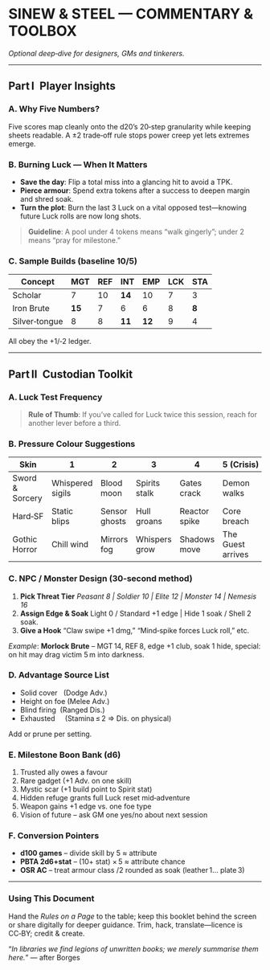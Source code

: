 # **SINEW & STEEL — COMMENTARY & TOOLBOX**

*Optional deep‑dive for designers, GMs and tinkerers.*

---

## Part I Player Insights

### A. Why Five Numbers?

Five scores map cleanly onto the d20’s 20‑step granularity while keeping sheets readable. A ±2 trade‑off rule stops power creep yet lets extremes emerge.

### B. Burning Luck — When It Matters

- **Save the day**: Flip a total miss into a glancing hit to avoid a TPK.
- **Pierce armour**: Spend extra tokens after a success to deepen margin and shred soak.
- **Turn the plot**: Burn the last 3 Luck on a vital opposed test—knowing future Luck rolls are now long shots.

> **Guideline**: A pool under 4 tokens means “walk gingerly”; under 2 means “pray for milestone.”

### C. Sample Builds (baseline 10/5)

| Concept       | MGT    | REF | INT    | EMP    | LCK | STA   |
| ------------- | ------ | --- | ------ | ------ | --- | ----- |
| Scholar       | 7      | 10  | **14** | 10     | 7   | 3     |
| Iron Brute    | **15** | 7   | 6      | 6      | 8   | **8** |
| Silver‑tongue | 8      | 8   | **11** | **12** | 9   | 4     |

All obey the +1/‑2 ledger.

---

## Part II Custodian Toolkit

### A. Luck Test Frequency

> **Rule of Thumb**: If you’ve called for Luck twice this session, reach for another lever before a third.

### B. Pressure Colour Suggestions

| Skin            | 1                | 2             | 3             | 4             | 5 (Crisis)        |
| --------------- | ---------------- | ------------- | ------------- | ------------- | ----------------- |
| Sword & Sorcery | Whispered sigils | Blood moon    | Spirits stalk | Gates crack   | Demon walks       |
| Hard‑SF         | Static blips     | Sensor ghosts | Hull groans   | Reactor spike | Core breach       |
| Gothic Horror   | Chill wind       | Mirrors fog   | Whispers grow | Shadows move  | The Guest arrives |

### C. NPC / Monster Design (30‑second method)

1. **Pick Threat Tier**
   *Peasant 8 | Soldier 10 | Elite 12 | Monster 14 | Nemesis 16*
2. **Assign Edge & Soak**
   Light 0 / Standard +1 edge | Hide 1 soak / Shell 2 soak.
3. **Give a Hook**
   “Claw swipe +1 dmg,” “Mind‑spike forces Luck roll,” etc.

*Example*: **Morlock Brute** – MGT 14, REF 8, edge +1 club, soak 1 hide, special: on hit may drag victim 5 m into darkness.

### D. Advantage Source List

- Solid cover   (Dodge Adv.)
- Height on foe (Melee Adv.)
- Blind firing  (Ranged Dis.)
- Exhausted     (Stamina ≤ 2 ⇒ Dis. on physical)

Add or prune per setting.

### E. Milestone Boon Bank (d6)

1. Trusted ally owes a favour
2. Rare gadget (+1 Adv. on one skill)
3. Mystic scar (+1 build point to Spirit stat)
4. Hidden refuge grants full Luck reset mid‑adventure
5. Weapon gains +1 edge vs. one foe type
6. Vision of future – ask GM one yes/no about next session

### F. Conversion Pointers

- **d100 games** – divide skill by 5 ≈ attribute
- **PBTA 2d6+stat** – (10+ stat) × 5 ≈ attribute chance
- **OSR AC** – treat armour class /2 rounded as soak (leather 1… plate 3)

---

### Using This Document

Hand the *Rules on a Page* to the table; keep this booklet behind the screen or share digitally for deeper guidance.  Trim, hack, translate—licence is CC‑BY; credit & create.

“*In libraries we find legions of unwritten books; we merely summarise them here.*” — after Borges

